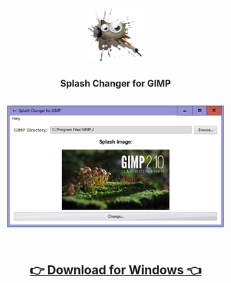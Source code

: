 <h1 align="center">
  <a href="https://github.com/girkovarpa/splash-changer-for-gimp">
    <img src="resources/128.png" alt="Splash Changer for GIMP"/>
  </a>
</h1>

<h2 align="center"><b>Splash Changer for GIMP</b></h2>

<h1 align="center">
  <img src="screenshot.png" alt="screenshot" /></a><br/><br/>
</h1>

<h1 align="center">
  <a href="https://girkovarpa.itch.io/splash-changer-for-gimp#download">
  👉 Download for Windows 👈</a>
</h1>